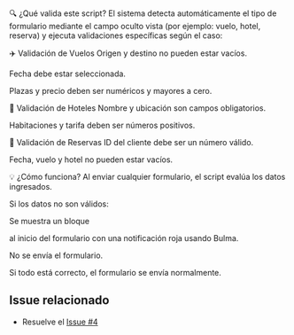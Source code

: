 🔍 ¿Qué valida este script?
El sistema detecta automáticamente el tipo de formulario mediante el campo oculto vista (por ejemplo: vuelo, hotel, reserva) y ejecuta validaciones específicas según el caso:

✈️ Validación de Vuelos
Origen y destino no pueden estar vacíos.

Fecha debe estar seleccionada.

Plazas y precio deben ser numéricos y mayores a cero.

🏨 Validación de Hoteles
Nombre y ubicación son campos obligatorios.

Habitaciones y tarifa deben ser números positivos.

📅 Validación de Reservas
ID del cliente debe ser un número válido.

Fecha, vuelo y hotel no pueden estar vacíos.

💡 ¿Cómo funciona?
Al enviar cualquier formulario, el script evalúa los datos ingresados.

Si los datos no son válidos:

Se muestra un bloque <div> al inicio del formulario con una notificación roja usando Bulma.

No se envía el formulario.

Si todo está correcto, el formulario se envía normalmente.

## Issue relacionado
- Resuelve el [Issue #4](https://github.com/Kriger037/agencia_pudu/issues/4)